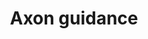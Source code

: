 ---
annotations:
- id: CL:0000540
  parent: animal cell
  type: Cell Type Ontology
  value: neuron
- id: PW:0000059
  parent: signaling pathway
  type: Pathway Ontology
  value: signaling pathway pertinent to the brain and nervous system
authors:
- LLadeira
- Khanspers
- Eweitz
- Egonw
citedin: ''
communities:
- ONTOX
description: Axon guidance forms neuronal networks. Axons are guided by factors including
  netrins, ephrins, Slits, and semaphorins. These guidance cues interact with growth
  cone receptors, and downstream signal transduction pathways converge onto Rho GTPases
  which change in cytoskeletal organization.  Those cytoskeletal changes determine
  which way the growth cone will turn. This pathway is derived from [KEGG](https://www.kegg.jp/entry/map04360).
last-edited: 2025-07-28
ndex: null
organisms:
- Homo sapiens
redirect_from:
- /index.php/Pathway:WP5289
- /instance/WP5289
- /instance/WP5289_r140108
revision: r140108
schema-jsonld:
- '@context': https://schema.org/
  '@id': https://wikipathways.github.io/pathways/WP5289.html
  '@type': Dataset
  creator:
    '@type': Organization
    name: WikiPathways
  description: Axon guidance forms neuronal networks. Axons are guided by factors
    including netrins, ephrins, Slits, and semaphorins. These guidance cues interact
    with growth cone receptors, and downstream signal transduction pathways converge
    onto Rho GTPases which change in cytoskeletal organization.  Those cytoskeletal
    changes determine which way the growth cone will turn. This pathway is derived
    from [KEGG](https://www.kegg.jp/entry/map04360).
  keywords:
  - ABL1
  - ABLIM3
  - ARHGEF12
  - BMP7
  - BMPR1B
  - BMPR2
  - BOC
  - CAMK2A
  - CDC42
  - CDK5
  - CFL1
  - CXCL12
  - CXCR4
  - Ca²⁺
  - DCC
  - DPYSL2
  - DPYSL5
  - EFNA1
  - EFNB1
  - ENAH
  - EPHA2
  - EPHB1
  - FES
  - FYN
  - FZD3
  - GDF7
  - GNAI1
  - GSK3B
  - HRAS
  - ILK
  - ITGB1
  - L1CAM
  - LIMK1
  - LRIG2
  - LRRC4
  - LRRC4C
  - MAPK1
  - MET
  - MYL12B
  - NCK1
  - NCK2
  - NEO1
  - NFATC2
  - NGEF
  - NRP1
  - NTN1
  - NTN3
  - NTN4
  - NTNG1
  - NTNG2
  - PAK4
  - PARD3
  - PARD6A
  - PDPK1
  - PIK3CA
  - PLCG1
  - PLXNA1
  - PLXNB2
  - PLXNC1
  - PPP3CA
  - PRKCA
  - PRKCZ
  - PTCH1
  - PTK2
  - PTPN11
  - RAC1
  - RAF1
  - RASA1
  - RGMA
  - RGS3
  - RHOA
  - RHOD
  - RND1
  - ROBO1
  - ROBO2
  - ROBO3
  - ROCK1
  - RRAS
  - RYK
  - SEMA3A
  - SEMA4F
  - SEMA5B
  - SEMA6C
  - SEMA7A
  - SHH
  - SLIT1
  - SLIT2
  - SLIT3
  - SMO
  - SRC
  - SRGAP2
  - TRPC1
  - UNC5D
  - WNT4
  - WNT5A
  license: CC0
  name: Axon guidance
seo: CreativeWork
title: Axon guidance
wpid: WP5289
---